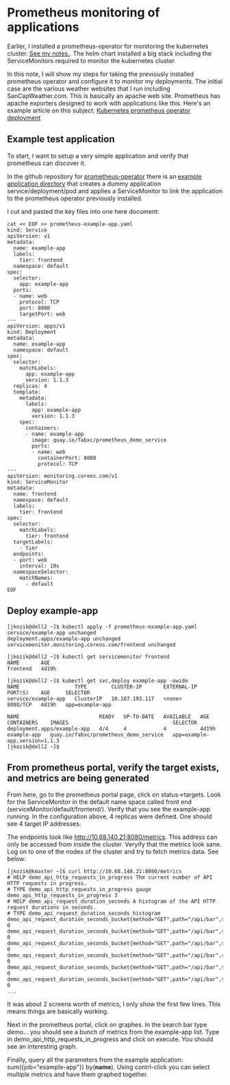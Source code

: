 # Prometheus monitoring of applications

Earlier, I installed a prometheus-operator for monitoring the kubernetes cluster.  [See my notes.](https://github.com/jkozik/SetupKubeadmCentos7/blob/main/prometheus.md). The helm chart installed a big stack including the ServiceMonitors required to monitor the kubernetes cluster.  

In this note, I will show my steps for taking the previously installed prometheus operator and configure it to monitor my deployments.  The initial case are the various weather websites that I run including SanCapWeather.com.  This is basically an apache web site.  Prometheus has apache exporters designed to work with applications like this. Here's an example article on this subject: [Kubernetes prometheus operator deployment](https://ervikrant06.github.io/kubernetes/Kuberenetes-prometheus-installation/)

## Example test application
To start, I want to setup a very simple application and verify that prometheus can discover it.  

In the github repository for [prometheus-operator](https://github.com/prometheus-operator) there is an [example application directory](https://github.com/prometheus-operator/kube-prometheus/tree/main/examples/example-app) that creates a dummy application service/deployment/pod and applies a ServiceMonitor to link the application to the prometheus operator previously installed.

I cut and pasted the key files into one here document:

```
cat << EOF >> prometheus-example-app.yaml
kind: Service
apiVersion: v1
metadata:
  name: example-app
  labels:
    tier: frontend
  namespace: default
spec:
  selector:
    app: example-app
  ports:
  - name: web
    protocol: TCP
    port: 8080
    targetPort: web
---
apiVersion: apps/v1
kind: Deployment
metadata:
  name: example-app
  namespace: default
spec:
  selector:
    matchLabels:
      app: example-app
      version: 1.1.3
  replicas: 4
  template:
    metadata:
      labels:
        app: example-app
        version: 1.1.3
    spec:
      containers:
      - name: example-app
        image: quay.io/fabxc/prometheus_demo_service
        ports:
        - name: web
          containerPort: 8080
          protocol: TCP
---
apiVersion: monitoring.coreos.com/v1
kind: ServiceMonitor
metadata:
  name: frontend
  namespace: default
  labels:
    tier: frontend
spec:
  selector:
    matchLabels:
      tier: frontend
  targetLabels:
    - tier
  endpoints:
  - port: web
    interval: 10s
  namespaceSelector:
    matchNames:
      - default
EOF
```

## Deploy example-app

```
[jkozik@dell2 ~]$ kubectl apply -f prometheus-example-app.yaml
service/example-app unchanged
deployment.apps/example-app unchanged
servicemonitor.monitoring.coreos.com/frontend unchanged

[jkozik@dell2 ~]$ kubectl get servicemonitor frontend
NAME       AGE
frontend   4d19h

[jkozik@dell2 ~]$ kubectl get svc,deploy example-app -owide
NAME                  TYPE        CLUSTER-IP       EXTERNAL-IP   PORT(S)    AGE     SELECTOR
service/example-app   ClusterIP   10.107.193.117   <none>        8080/TCP   4d19h   app=example-app

NAME                          READY   UP-TO-DATE   AVAILABLE   AGE     CONTAINERS    IMAGES                                  SELECTOR
deployment.apps/example-app   4/4     4            4           4d19h   example-app   quay.io/fabxc/prometheus_demo_service   app=example-app,version=1.1.3
[jkozik@dell2 ~]$

```

## From prometheus portal, verify the target exists, and metrics are being generated

From here, go to the prometheus portal page, click on status->targets.  Look for the ServiceMonitor in the default name space called front end (serviceMonitor/default/frontend/).  Verify that you see the example-app running. In the configuration above, 4 replicas were defined. One should see 4 target IP addresses.

The endpoints look like http://10.68.140.21:8080/metrics. This address can only be accessed from inside the cluster.  Veryify that the metrics look sane.  Log on to one of the nodes of the cluster and try to fetch metrics data.  See below:

```
[jkozik@kmaster ~]$ curl http://10.68.140.21:8080/metrics
# HELP demo_api_http_requests_in_progress The current number of API HTTP requests in progress.
# TYPE demo_api_http_requests_in_progress gauge
demo_api_http_requests_in_progress 3
# HELP demo_api_request_duration_seconds A histogram of the API HTTP request durations in seconds.
# TYPE demo_api_request_duration_seconds histogram
demo_api_request_duration_seconds_bucket{method="GET",path="/api/bar",status="200",le="0.0001"} 0
demo_api_request_duration_seconds_bucket{method="GET",path="/api/bar",status="200",le="0.00015000000000000001"} 0
demo_api_request_duration_seconds_bucket{method="GET",path="/api/bar",status="200",le="0.00022500000000000002"} 0
demo_api_request_duration_seconds_bucket{method="GET",path="/api/bar",status="200",le="0.0003375"} 0
demo_api_request_duration_seconds_bucket{method="GET",path="/api/bar",status="200",le="0.00050625"} 0
demo_api_request_duration_seconds_bucket{method="GET",path="/api/bar",status="200",le="0.000759375"} 0
...
```
It was about 2 screens worth of metrics, I only show the first few lines.  This means things are basically working.

Next in the prometheus portal, click on graphes.  In the search bar type demo... you should see a bunch of metrics from the example-app list.  Type in demo_api_http_requests_in_progress and click on execute.  You should see an interesting graph.

Finally, query all the parameters from the example application: sum({job="example-app"}) by(__name__).  Using contrl-click you can select multiple metrics and have them graphed together.





